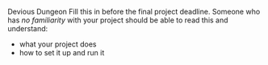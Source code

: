 Devious Dungeon
Fill this in before the final project deadline. Someone who has _no familiarity_ with your project should be able to read this and understand:
* what your project does
* how to set it up and run it
